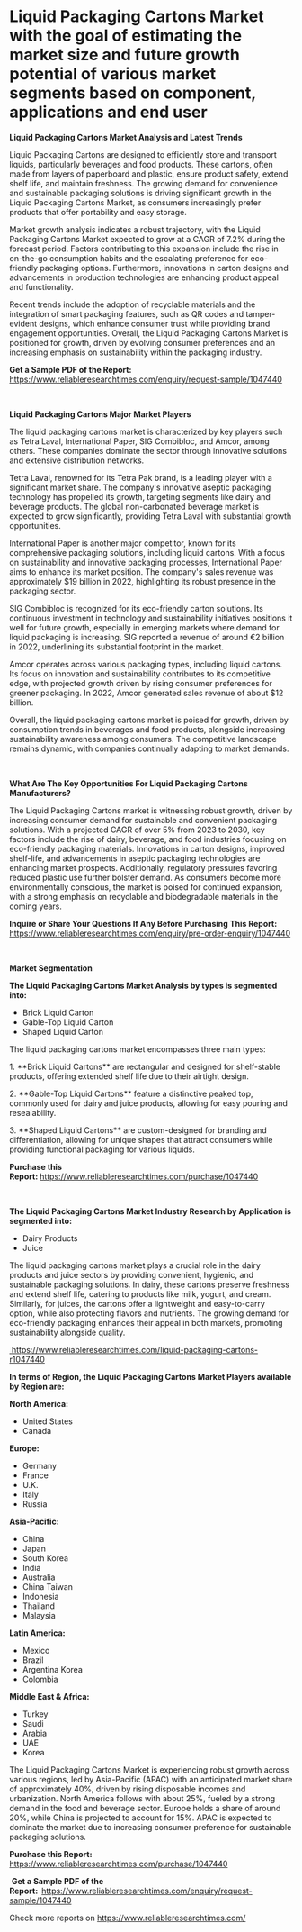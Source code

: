 <p><h1>Liquid Packaging Cartons Market with the goal of estimating the market size and future growth potential of various market segments based on component, applications and end user</h1></p><p><strong>Liquid Packaging Cartons Market Analysis and Latest Trends</strong></p>
<p><p>Liquid Packaging Cartons are designed to efficiently store and transport liquids, particularly beverages and food products. These cartons, often made from layers of paperboard and plastic, ensure product safety, extend shelf life, and maintain freshness. The growing demand for convenience and sustainable packaging solutions is driving significant growth in the Liquid Packaging Cartons Market, as consumers increasingly prefer products that offer portability and easy storage.</p><p>Market growth analysis indicates a robust trajectory, with the Liquid Packaging Cartons Market expected to grow at a CAGR of 7.2% during the forecast period. Factors contributing to this expansion include the rise in on-the-go consumption habits and the escalating preference for eco-friendly packaging options. Furthermore, innovations in carton designs and advancements in production technologies are enhancing product appeal and functionality. </p><p>Recent trends include the adoption of recyclable materials and the integration of smart packaging features, such as QR codes and tamper-evident designs, which enhance consumer trust while providing brand engagement opportunities. Overall, the Liquid Packaging Cartons Market is positioned for growth, driven by evolving consumer preferences and an increasing emphasis on sustainability within the packaging industry.</p></p>
<p><strong>Get a Sample PDF of the Report:&nbsp;</strong> <a href="https://www.reliableresearchtimes.com/enquiry/request-sample/1047440?utm_campaign=2203&utm_medium=2&utm_source=Github&utm_content=ia&utm_term=22032025&utm_id=liquid-packaging-cartons">https://www.reliableresearchtimes.com/enquiry/request-sample/1047440</a></p>
<p>&nbsp;</p>
<p><strong>Liquid Packaging Cartons Major Market Players</strong></p>
<p><p>The liquid packaging cartons market is characterized by key players such as Tetra Laval, International Paper, SIG Combibloc, and Amcor, among others. These companies dominate the sector through innovative solutions and extensive distribution networks.</p><p>Tetra Laval, renowned for its Tetra Pak brand, is a leading player with a significant market share. The company's innovative aseptic packaging technology has propelled its growth, targeting segments like dairy and beverage products. The global non-carbonated beverage market is expected to grow significantly, providing Tetra Laval with substantial growth opportunities.</p><p>International Paper is another major competitor, known for its comprehensive packaging solutions, including liquid cartons. With a focus on sustainability and innovative packaging processes, International Paper aims to enhance its market position. The company's sales revenue was approximately $19 billion in 2022, highlighting its robust presence in the packaging sector.</p><p>SIG Combibloc is recognized for its eco-friendly carton solutions. Its continuous investment in technology and sustainability initiatives positions it well for future growth, especially in emerging markets where demand for liquid packaging is increasing. SIG reported a revenue of around €2 billion in 2022, underlining its substantial footprint in the market.</p><p>Amcor operates across various packaging types, including liquid cartons. Its focus on innovation and sustainability contributes to its competitive edge, with projected growth driven by rising consumer preferences for greener packaging. In 2022, Amcor generated sales revenue of about $12 billion.</p><p>Overall, the liquid packaging cartons market is poised for growth, driven by consumption trends in beverages and food products, alongside increasing sustainability awareness among consumers. The competitive landscape remains dynamic, with companies continually adapting to market demands.</p></p>
<p>&nbsp;</p>
<p><strong>What Are The Key Opportunities For Liquid Packaging Cartons Manufacturers?</strong></p>
<p><p>The Liquid Packaging Cartons market is witnessing robust growth, driven by increasing consumer demand for sustainable and convenient packaging solutions. With a projected CAGR of over 5% from 2023 to 2030, key factors include the rise of dairy, beverage, and food industries focusing on eco-friendly packaging materials. Innovations in carton designs, improved shelf-life, and advancements in aseptic packaging technologies are enhancing market prospects. Additionally, regulatory pressures favoring reduced plastic use further bolster demand. As consumers become more environmentally conscious, the market is poised for continued expansion, with a strong emphasis on recyclable and biodegradable materials in the coming years.</p></p>
<p><strong>Inquire or Share Your Questions If Any Before Purchasing This Report:</strong> <a href="https://www.reliableresearchtimes.com/enquiry/pre-order-enquiry/1047440?utm_campaign=2203&utm_medium=2&utm_source=Github&utm_content=ia&utm_term=22032025&utm_id=liquid-packaging-cartons">https://www.reliableresearchtimes.com/enquiry/pre-order-enquiry/1047440</a></p>
<p>&nbsp;</p>
<p><strong>Market Segmentation</strong></p>
<p><strong>The Liquid Packaging Cartons Market Analysis by types is segmented into:</strong></p>
<p><ul><li>Brick Liquid Carton</li><li>Gable-Top Liquid Carton</li><li>Shaped Liquid Carton</li></ul></p>
<p><p>The liquid packaging cartons market encompasses three main types: </p><p>1. **Brick Liquid Cartons** are rectangular and designed for shelf-stable products, offering extended shelf life due to their airtight design.</p><p>  </p><p>2. **Gable-Top Liquid Cartons** feature a distinctive peaked top, commonly used for dairy and juice products, allowing for easy pouring and resealability.</p><p>3. **Shaped Liquid Cartons** are custom-designed for branding and differentiation, allowing for unique shapes that attract consumers while providing functional packaging for various liquids.</p></p>
<p><strong>Purchase this Report:&nbsp;</strong><a href="https://www.reliableresearchtimes.com/purchase/1047440?utm_campaign=2203&utm_medium=2&utm_source=Github&utm_content=ia&utm_term=22032025&utm_id=liquid-packaging-cartons">https://www.reliableresearchtimes.com/purchase/1047440</a></p>
<p>&nbsp;</p>
<p><strong>The Liquid Packaging Cartons Market Industry Research by Application is segmented into:</strong></p>
<p><ul><li>Dairy Products</li><li>Juice</li></ul></p>
<p><p>The liquid packaging cartons market plays a crucial role in the dairy products and juice sectors by providing convenient, hygienic, and sustainable packaging solutions. In dairy, these cartons preserve freshness and extend shelf life, catering to products like milk, yogurt, and cream. Similarly, for juices, the cartons offer a lightweight and easy-to-carry option, while also protecting flavors and nutrients. The growing demand for eco-friendly packaging enhances their appeal in both markets, promoting sustainability alongside quality.</p></p>
<p><a href="https://www.reliableresearchtimes.com/liquid-packaging-cartons-r1047440?utm_campaign=2203&utm_medium=2&utm_source=Github&utm_content=ia&utm_term=22032025&utm_id=liquid-packaging-cartons">&nbsp;https://www.reliableresearchtimes.com/liquid-packaging-cartons-r1047440</a></p>
<p><strong>In terms of Region, the Liquid Packaging Cartons Market Players available by Region are:</strong></p>
<p>
    <p> <strong> North America: </strong>
        <ul>
            <li>United States</li>
            <li>Canada</li>
        </ul>
        </p> 
    <p> <strong> Europe: </strong>
        <ul>
            <li>Germany</li>
            <li>France</li>
            <li>U.K.</li>
            <li>Italy</li>
            <li>Russia</li>
        </ul>
        </p> 
    <p> <strong> Asia-Pacific: </strong>
        <ul>
            <li>China</li>
            <li>Japan</li>
            <li>South Korea</li>
            <li>India</li>
            <li>Australia</li>
            <li>China Taiwan</li>
            <li>Indonesia</li>
            <li>Thailand</li>
            <li>Malaysia</li>
        </ul>
        </p> 
    <p> <strong> Latin America: </strong>
        <ul>
            <li>Mexico</li>
            <li>Brazil</li>
            <li>Argentina Korea</li>
            <li>Colombia</li>
        </ul>
        </p> 
    <p> <strong> Middle East & Africa: </strong>
        <ul>
            <li>Turkey</li>
            <li>Saudi</li>
            <li>Arabia</li>
            <li>UAE</li>
            <li>Korea</li>
        </ul>
    </p>
    </p>
<p><p>The Liquid Packaging Cartons Market is experiencing robust growth across various regions, led by Asia-Pacific (APAC) with an anticipated market share of approximately 40%, driven by rising disposable incomes and urbanization. North America follows with about 25%, fueled by a strong demand in the food and beverage sector. Europe holds a share of around 20%, while China is projected to account for 15%. APAC is expected to dominate the market due to increasing consumer preference for sustainable packaging solutions.</p></p>
<p><strong>Purchase this Report: </strong><a href="https://www.reliableresearchtimes.com/purchase/1047440?utm_campaign=2203&utm_medium=2&utm_source=Github&utm_content=ia&utm_term=22032025&utm_id=liquid-packaging-cartons">https://www.reliableresearchtimes.com/purchase/1047440</a></p>
<p>&nbsp;<strong>Get a Sample PDF of the Report:&nbsp;&nbsp;</strong><a href="https://www.reliableresearchtimes.com/enquiry/request-sample/1047440?utm_campaign=2203&utm_medium=2&utm_source=Github&utm_content=ia&utm_term=22032025&utm_id=liquid-packaging-cartons">https://www.reliableresearchtimes.com/enquiry/request-sample/1047440</a></p>
<p><strong></strong></p>
<p>Check more reports on <a href="https://www.reliableresearchtimes.com/?utm_campaign=2203&utm_medium=2&utm_source=Github&utm_content=ia&utm_term=22032025&utm_id=liquid-packaging-cartons">https://www.reliableresearchtimes.com/</a></p>